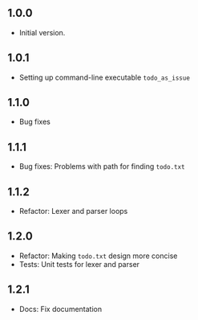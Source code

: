 ## 1.0.0

- Initial version.

## 1.0.1

- Setting up command-line executable `todo_as_issue`

## 1.1.0

- Bug fixes 

## 1.1.1

- Bug fixes: Problems with path for finding `todo.txt`

## 1.1.2

- Refactor: Lexer and parser loops

## 1.2.0

- Refactor: Making `todo.txt` design more concise
- Tests: Unit tests for lexer and parser

## 1.2.1

- Docs: Fix documentation
